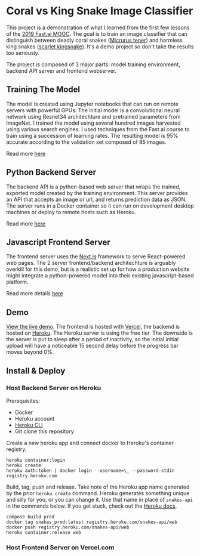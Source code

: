 # Coral vs King Snake Image Classifier

This project is a demonstration of what I learned from the first few lessons of the [2019 Fast.ai MOOC](https://course.fast.ai/). The goal is to train an image classifier that can distinguish between deadly coral snakes ([Micrurus tener](https://en.wikipedia.org/wiki/Micrurus_tener)) and harmless king snakes ([scarlet kingsnake](https://en.wikipedia.org/wiki/Scarlet_kingsnake)). It's a demo project so don't take the results too seriously.

The project is composed of 3 major parts: model training environment, backend API server and frontend webserver.

## Training The Model

The model is created using Jupyter notebooks that can run on remote servers with powerful GPUs. The initial model is a convolutional neural network using Resnet34 architechture and pretrained parameters from ImageNet. I trained the model using several hundred images harvested using various search engines. I used techniques from the Fast.ai course to train using a succession of learning rates. The resulting model is 95% accurate according to the validation set composed of 85 images.

Read more [here](docs/training.md)

## Python Backend Server

The backend API is a python-based web server that wraps the trained, exported model created by the training environment. This server provides an API that accepts an image or url, and returns prediction data as JSON. The server runs in a Docker container so it can run on development desktop machines or deploy to remote hosts such as Heroku.

Read more  [here](docs/backend.md)

## Javascript Frontend Server

The frontend server uses the [Next.js](https://nextjs.org/) framework to serve React-powered web pages. The 2 server frontend/backend architechture is arguably overkill for this demo, but is a realistic set up for how a production website might integrate a python-powered model into their existing javascript-based platform.

Read more details [here](docs/frontend.md)

## Demo

[View the live demo](https://snakes.poisot.com/). The frontend is hosted with [Vercel](https://vercel.com), the backend is hosted on [Heroku](https://www.heroku.com/). The Heroku server is using the free tier. The downside is the server is put to sleep after a period of inactivity, so the initial initial upload will have a noticeable 15 second delay before the progress bar moves beyond 0%.

## Install & Deploy

### Host Backend Server on Heroku

Prerequisites:

- Docker
- Heroku account
- [Heroku CLI](https://devcenter.heroku.com/articles/heroku-cli#download-and-install)
- Git clone this repository

Create a new heroku app and connect docker to Heroku's container registry.

```console
heroku container:login
heroku create
heroku auth:token | docker login --username=\_ --password-stdin registry.heroku.com
```

Build, tag, push and release. Take note of the Heroku app name generated by the prior `heroku create` command. Heroku generates something unique and silly for you, or you can change it. Use that name in place of `snakes-api` in the commands below. If you get stuck, check out the [Heroku docs](https://devcenter.heroku.com/articles/container-registry-and-runtime#building-and-pushing-image-s).

```  
compose build prod
docker tag snakes_prod:latest registry.heroku.com/snakes-api/web
docker push registry.heroku.com/snakes-api/web
heroku container:release web
```

### Host Frontend Server on Vercel.com
